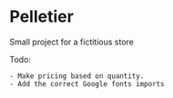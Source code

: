 # Pelletier

Small project for a fictitious store

Todo:

    - Make pricing based on quantity.
    - Add the correct Google fonts imports